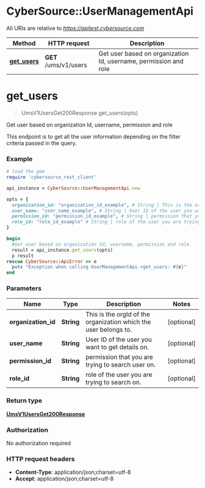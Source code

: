# CyberSource::UserManagementApi

All URIs are relative to *https://apitest.cybersource.com*

Method | HTTP request | Description
------------- | ------------- | -------------
[**get_users**](UserManagementApi.md#get_users) | **GET** /ums/v1/users | Get user based on organization Id, username, permission and role


# **get_users**
> UmsV1UsersGet200Response get_users(opts)

Get user based on organization Id, username, permission and role

This endpoint is to get all the user information depending on the filter criteria passed in the query.

### Example
```ruby
# load the gem
require 'cybersource_rest_client'

api_instance = CyberSource::UserManagementApi.new

opts = { 
  organization_id: "organization_id_example", # String | This is the orgId of the organization which the user belongs to.
  user_name: "user_name_example", # String | User ID of the user you want to get details on.
  permission_id: "permission_id_example", # String | permission that you are trying to search user on.
  role_id: "role_id_example" # String | role of the user you are trying to search on.
}

begin
  #Get user based on organization Id, username, permission and role
  result = api_instance.get_users(opts)
  p result
rescue CyberSource::ApiError => e
  puts "Exception when calling UserManagementApi->get_users: #{e}"
end
```

### Parameters

Name | Type | Description  | Notes
------------- | ------------- | ------------- | -------------
 **organization_id** | **String**| This is the orgId of the organization which the user belongs to. | [optional] 
 **user_name** | **String**| User ID of the user you want to get details on. | [optional] 
 **permission_id** | **String**| permission that you are trying to search user on. | [optional] 
 **role_id** | **String**| role of the user you are trying to search on. | [optional] 

### Return type

[**UmsV1UsersGet200Response**](UmsV1UsersGet200Response.md)

### Authorization

No authorization required

### HTTP request headers

 - **Content-Type**: application/json;charset=utf-8
 - **Accept**: application/json;charset=utf-8




